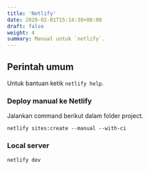 ```yaml
---
title: 'Netlify'
date: 2020-02-01T15:14:39+08:00
draft: false
weight: 4
summary: Manual untuk `netlify`.
---
```


## Perintah umum
Untuk bantuan ketik `netlify help`.

### Deploy manual ke Netlify
Jalankan command berikut dalam folder project.
```
netlify sites:create --manual --with-ci
```

### Local server
```
netlify dev
```
